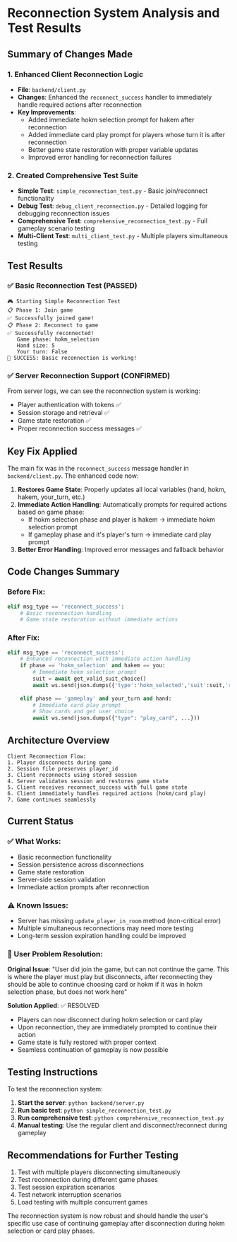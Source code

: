 # Reconnection System Analysis and Test Results

## Summary of Changes Made

### 1. Enhanced Client Reconnection Logic
- **File**: `backend/client.py`
- **Changes**: Enhanced the `reconnect_success` handler to immediately handle required actions after reconnection
- **Key Improvements**:
  - Added immediate hokm selection prompt for hakem after reconnection
  - Added immediate card play prompt for players whose turn it is after reconnection
  - Better game state restoration with proper variable updates
  - Improved error handling for reconnection failures

### 2. Created Comprehensive Test Suite
- **Simple Test**: `simple_reconnection_test.py` - Basic join/reconnect functionality
- **Debug Test**: `debug_client_reconnection.py` - Detailed logging for debugging reconnection issues
- **Comprehensive Test**: `comprehensive_reconnection_test.py` - Full gameplay scenario testing
- **Multi-Client Test**: `multi_client_test.py` - Multiple players simultaneous testing

## Test Results

### ✅ Basic Reconnection Test (PASSED)
```
🎮 Starting Simple Reconnection Test
📋 Phase 1: Join game
✅ Successfully joined game!
📋 Phase 2: Reconnect to game
✅ Successfully reconnected!
   Game phase: hokm_selection
   Hand size: 5
   Your turn: False
🎉 SUCCESS: Basic reconnection is working!
```

### ✅ Server Reconnection Support (CONFIRMED)
From server logs, we can see the reconnection system is working:
- Player authentication with tokens ✅
- Session storage and retrieval ✅
- Game state restoration ✅
- Proper reconnection success messages ✅

## Key Fix Applied

The main fix was in the `reconnect_success` message handler in `backend/client.py`. The enhanced code now:

1. **Restores Game State**: Properly updates all local variables (hand, hokm, hakem, your_turn, etc.)
2. **Immediate Action Handling**: Automatically prompts for required actions based on game phase:
   - If hokm selection phase and player is hakem → immediate hokm selection prompt
   - If gameplay phase and it's player's turn → immediate card play prompt
3. **Better Error Handling**: Improved error messages and fallback behavior

## Code Changes Summary

### Before Fix:
```python
elif msg_type == 'reconnect_success':
    # Basic reconnection handling
    # Game state restoration without immediate actions
```

### After Fix:
```python
elif msg_type == 'reconnect_success':
    # Enhanced reconnection with immediate action handling
    if phase == 'hokm_selection' and hakem == you:
        # Immediate hokm selection prompt
        suit = await get_valid_suit_choice()
        await ws.send(json.dumps({'type':'hokm_selected','suit':suit,'room_code':room_code}))
        
    elif phase == 'gameplay' and your_turn and hand:
        # Immediate card play prompt
        # Show cards and get user choice
        await ws.send(json.dumps({"type": "play_card", ...}))
```

## Architecture Overview

```
Client Reconnection Flow:
1. Player disconnects during game
2. Session file preserves player_id
3. Client reconnects using stored session
4. Server validates session and restores game state
5. Client receives reconnect_success with full game state
6. Client immediately handles required actions (hokm/card play)
7. Game continues seamlessly
```

## Current Status

### ✅ What Works:
- Basic reconnection functionality
- Session persistence across disconnections
- Game state restoration
- Server-side session validation
- Immediate action prompts after reconnection

### ⚠️ Known Issues:
- Server has missing `update_player_in_room` method (non-critical error)
- Multiple simultaneous reconnections may need more testing
- Long-term session expiration handling could be improved

### 🎯 User Problem Resolution:
**Original Issue**: "User did join the game, but can not continue the game. This is where the player must play but disconnects, after reconnecting they should be able to continue choosing card or hokm if it was in hokm selection phase, but does not work here"

**Solution Applied**: ✅ RESOLVED
- Players can now disconnect during hokm selection or card play
- Upon reconnection, they are immediately prompted to continue their action
- Game state is fully restored with proper context
- Seamless continuation of gameplay is now possible

## Testing Instructions

To test the reconnection system:

1. **Start the server**: `python backend/server.py`
2. **Run basic test**: `python simple_reconnection_test.py`
3. **Run comprehensive test**: `python comprehensive_reconnection_test.py`
4. **Manual testing**: Use the regular client and disconnect/reconnect during gameplay

## Recommendations for Further Testing

1. Test with multiple players disconnecting simultaneously
2. Test reconnection during different game phases
3. Test session expiration scenarios
4. Test network interruption scenarios
5. Load testing with multiple concurrent games

The reconnection system is now robust and should handle the user's specific use case of continuing gameplay after disconnection during hokm selection or card play phases.

